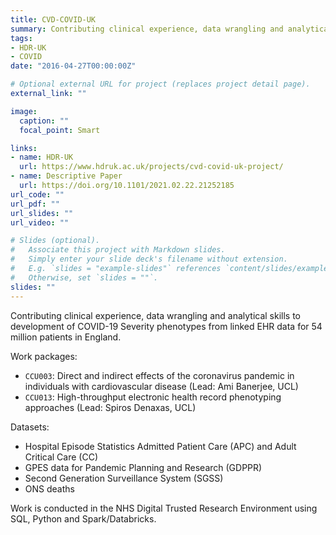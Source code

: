 ```yaml
---
title: CVD-COVID-UK
summary: Contributing clinical experience, data wrangling and analytical skills to development of COVID-19 Severity phenotypes from linked EHR data for 54 million patients in England.
tags:
- HDR-UK
- COVID
date: "2016-04-27T00:00:00Z"

# Optional external URL for project (replaces project detail page).
external_link: ""

image:
  caption: ""
  focal_point: Smart

links:
- name: HDR-UK
  url: https://www.hdruk.ac.uk/projects/cvd-covid-uk-project/
- name: Descriptive Paper
  url: https://doi.org/10.1101/2021.02.22.21252185
url_code: ""
url_pdf: ""
url_slides: ""
url_video: ""

# Slides (optional).
#   Associate this project with Markdown slides.
#   Simply enter your slide deck's filename without extension.
#   E.g. `slides = "example-slides"` references `content/slides/example-slides.md`.
#   Otherwise, set `slides = ""`.
slides: ""
---
```

Contributing clinical experience, data wrangling and analytical skills to development of COVID-19 Severity phenotypes from linked EHR data for 54 million patients in England.

Work packages:

* `CCU003`: Direct and indirect effects of the coronavirus pandemic in individuals with cardiovascular disease (Lead: Ami Banerjee, UCL)
* `CCU013`: High-throughput electronic health record phenotyping approaches (Lead: Spiros Denaxas, UCL)

Datasets:

* Hospital Episode Statistics Admitted Patient Care (APC) and Adult Critical Care (CC)
* GPES data for Pandemic Planning and Research (GDPPR)
* Second Generation Surveillance System (SGSS)
* ONS deaths

Work is conducted in the NHS Digital Trusted Research Environment using SQL, Python and Spark/Databricks.
